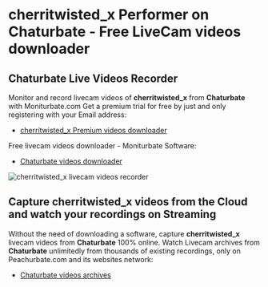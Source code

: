 # cherritwisted_x Performer on Chaturbate - Free LiveCam videos downloader

## Chaturbate Live Videos Recorder

Monitor and record livecam videos of **cherritwisted_x** from **Chaturbate** with Moniturbate.com
Get a premium trial for free by just and only registering with your Email address:
* [cherritwisted_x Premium videos downloader](https://moniturbate.com/request-demo-licence-key.html)

Free livecam videos downloader - Moniturbate Software:
* [Chaturbate videos downloader](https://moniturbate.com/moniturbate-download-software.html)

![cherritwisted_x livecam videos recorder](https://peachurnet.com/templates/moniturbate-software.png)


## Capture cherritwisted_x videos from the Cloud and watch your recordings on Streaming

Without the need of downloading a software, capture **cherritwisted_x** livecam videos from **Chaturbate** 100% online.
Watch Livecam archives from **Chaturbate** unlimitedly from thousands of existing recordings, only on Peachurbate.com and its websites network:
* [Chaturbate videos archives](https://peachurnet.com/)